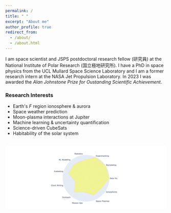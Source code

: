 ```yaml
---
permalink: /
title: " "
excerpt: "About me"
author_profile: true
redirect_from: 
  - /about/
  - /about.html
---
```

I am space scientist and JSPS postdoctoral research fellow (研究員) at the National Institute of Polar Research (国立極地研究所).  I have a PhD in space physics from the UCL Mullard Space Science Laboratory and I am a former research intern at the NASA Jet Propulsion Laboratory. In 2023 I was awarded the _Alan Johnstone Prize for Oustanding Scientific Achievement_. 

### Research Interests
* Earth's _F_ region ionosphere & aurora
* Space weather prediction
* Moon-plasma interactions at Jupiter
* Machine learning & uncertainty quantification
* Science-driven CubeSats
* Habitability of the solar system



![]() <img src="/images/sr_skills_indi_radar.png"  width="1200">
